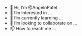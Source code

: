 - 👋 Hi, I’m @AngeloPatel
- 👀 I’m interested in ...
- 🌱 I’m currently learning ...
- 💞️ I’m looking to collaborate on ...
- 📫 How to reach me ...

<!---
AngeloPatel/AngeloPatel is a ✨ special ✨ repository because its `README.md` (this file) appears on your GitHub profile.
You can click the Preview link to take a look at your changes.
--->
